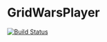 # GridWarsPlayer
[![Build Status](https://travis-ci.org/Combination/GridWarsPlayer.svg?branch=master)](https://travis-ci.org/Combination/GridWarsPlayer)